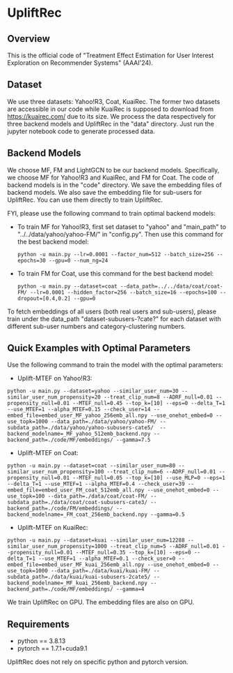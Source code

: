 # UpliftRec


## Overview

This is the official code of "Treatment Effect Estimation for User Interest Exploration on Recommender Systems" (AAAI'24).

## Dataset

We use three datasets: Yahoo!R3, Coat, KuaiRec. The former two datasets are accessible in our code while KuaiRec is supposed to download from https://kuairec.com/ due to its size. We process the data respectively for three backend models and UpliftRec in the "data" directory. Just run the jupyter notebook code to generate processed data.

## Backend Models

We choose MF, FM and LightGCN to be our backend models. Specifically, we choose MF for Yahoo!R3 and KuaiRec, and FM for Coat. The code of backend models is in the "code" directory. We save the embedding files of backend models. We also save the embedding file for sub-users for UpliftRec. You can use them directly to train UpliftRec. 

FYI, please use the following command to train optimal backend models:

+ To train MF for Yahoo!R3, first set dataset to "yahoo" and "main_path"  to "../../data/yahoo/yahoo-FM/" in "config.py". Then use this command for the best backend model:

  ```
  python -u main.py --lr=0.0001 --factor_num=512 --batch_size=256 --epochs=30 --gpu=0 --num_ng=24
  ```

+ To train FM for Coat, use this command for the best backend model:

  ```
  python -u main.py --dataset=coat --data_path=../../data/coat/coat-FM/ --lr=0.0001 --hidden_factor=256 --batch_size=16 --epochs=100 --dropout=[0.4,0.2] --gpu=0
  ```

To fetch embeddings of all users (both real users and sub-users), please train under the data_path "dataset-subusers-?cate?" for each dataset with different sub-user numbers and category-clustering numbers.

## Quick Examples with Optimal Parameters

Use the following command to train the model with the optimal parameters: 

+ Uplift-MTEF on Yahoo!R3:

```
python -u main.py --dataset=yahoo --similar_user_num=30 --similar_user_num_propensity=20 --treat_clip_num=8 --ADRF_null=0.01 --propensity_null=0.01 --MTEF_null=0.45 --top_k=[10] --eps=0 --delta_T=1 --use_MTEF=1 --alpha_MTEF=0.15 --check_user=14 --embed_file=embed_user_MF_yahoo_256emb_all.npy --use_onehot_embed=0 --use_topk=1000 --data_path=./data/yahoo/yahoo-FM/ --subdata_path=./data/yahoo/yahoo-subusers-cate5/  --backend_modelname=_MF_yahoo_512emb_backend.npy --backend_path=./code/MF/embeddings/ --gamma=7.5
```

+ Uplift-MTEF on Coat:

```
python -u main.py --dataset=coat --similar_user_num=80 --similar_user_num_propensity=100 --treat_clip_num=6 --ADRF_null=0.01 --propensity_null=0.01 --MTEF_null=0.05 --top_k=[10] --use_MLP=0 --eps=1 --delta_T=1 --use_MTEF=1 --alpha_MTEF=0.4 --check_user=39 --embed_file=embed_user_FM_coat_512emb_all.npy --use_onehot_embed=0 --use_topk=100 --data_path=./data/coat/coat-FM/ --subdata_path=./data/coat/coat-subusers-cate3/ --backend_path=./code/FM/embeddings/ --backend_modelname=_FM_coat_256emb_backend.npy --gamma=0.5
```

+ Uplift-MTEF on KuaiRec:

```
python -u main.py --dataset=kuai --similar_user_num=12288 --similar_user_num_propensity=1000 --treat_clip_num=5 --ADRF_null=0.01 --propensity_null=0.01 --MTEF_null=0.35 --top_k=[10] --eps=0 --delta_T=1 --use_MTEF=1 --alpha_MTEF=0.1 --check_user=0 --embed_file=embed_user_MF_kuai_256emb_all.npy --use_onehot_embed=0 --use_topk=1000 --data_path=./data/kuai/kuai-FM/ --subdata_path=./data/kuai/kuai-subusers-2cate5/ --backend_modelname=_MF_kuai_256emb_backend.npy --backend_path=./code/MF/embeddings/ --gamma=4
```

We train UpliftRec on GPU. The embedding files are also on GPU.




## Requirements

- python == 3.8.13
- pytorch == 1.7.1+cuda9.1

UpliftRec does not rely on specific python and pytorch version.
